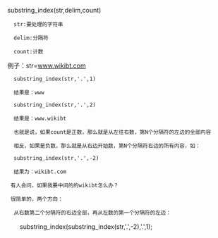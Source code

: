 <!--
 * @Author: your name
 * @Date: 2020-12-14 10:26:58
 * @LastEditTime: 2020-12-14 10:27:19
 * @LastEditors: Please set LastEditors
 * @Description: In User Settings Edit
 * @FilePath: \Notes\Mysql\字符串.md
-->
substring_index(str,delim,count)

      str:要处理的字符串

      delim:分隔符

      count:计数

例子：str=www.wikibt.com

      substring_index(str,'.',1)

      结果是：www

      substring_index(str,'.',2)

      结果是：www.wikibt

      也就是说，如果count是正数，那么就是从左往右数，第N个分隔符的左边的全部内容

      相反，如果是负数，那么就是从右边开始数，第N个分隔符右边的所有内容，如：

      substring_index(str,'.',-2)

      结果为：wikibt.com

     有人会问，如果我要中间的的wikibt怎么办？

     很简单的，两个方向：

      从右数第二个分隔符的右边全部，再从左数的第一个分隔符的左边：

　　substring_index(substring_index(str,'.',-2),'.',1);